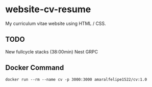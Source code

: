 # website-cv-resume

My curriculum vitae website using HTML / CSS.

## TODO

New fullcycle stacks (38:00min)
Nest
GRPC

## Docker Command

```
docker run --rm --name cv -p 3000:3000 amaralfelipe1522/cv:1.0
```
